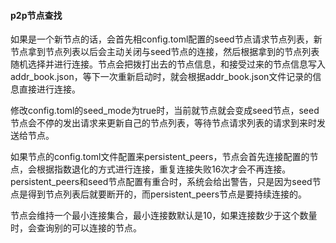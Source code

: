 #### p2p节点查找

如果是一个新节点的话，会首先相config.toml配置的seed节点请求节点列表，新节点拿到节点列表以后会主动关闭与seed节点的连接，然后根据拿到的节点列表随机选择并进行连接。节点会把拨打出去的节点信息，和接受过来的节点信息写入addr_book.json，等下一次重新启动时，就会根据addr_book.json文件记录的信息直接进行连接。

修改config.toml的seed_mode为true时，当前就节点就会变成seed节点，seed节点会不停的发出请求来更新自己的节点列表，等待节点请求列表的请求到来时发送给节点。

如果节点的config.toml文件配置来persistent_peers，节点会首先连接配置的节点，会根据指数退化的方式进行连接，重复连接失败16次才会不再连接。persistent_peers和seed节点配置有重合时，系统会给出警告，只是因为seed节点是得到节点列表后就要断开的，而persistent_peers节点是要持续连接的。

节点会维持一个最小连接集合，最小连接数默认是10，如果连接数少于这个数量时，会查询别的可以连接的节点。
